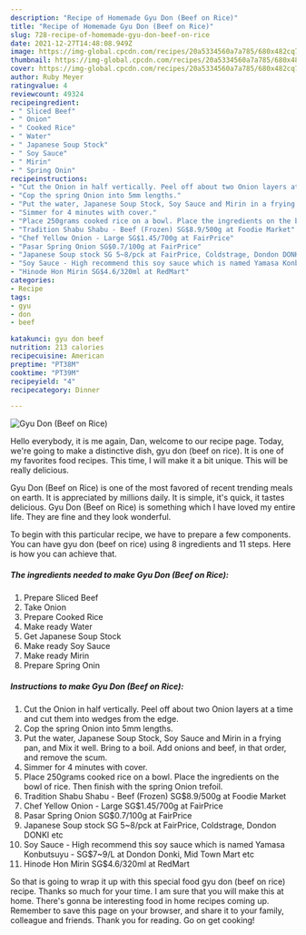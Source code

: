 ```yaml
---
description: "Recipe of Homemade Gyu Don (Beef on Rice)"
title: "Recipe of Homemade Gyu Don (Beef on Rice)"
slug: 728-recipe-of-homemade-gyu-don-beef-on-rice
date: 2021-12-27T14:48:08.949Z
image: https://img-global.cpcdn.com/recipes/20a5334560a7a785/680x482cq70/gyu-don-beef-on-rice-recipe-main-photo.jpg
thumbnail: https://img-global.cpcdn.com/recipes/20a5334560a7a785/680x482cq70/gyu-don-beef-on-rice-recipe-main-photo.jpg
cover: https://img-global.cpcdn.com/recipes/20a5334560a7a785/680x482cq70/gyu-don-beef-on-rice-recipe-main-photo.jpg
author: Ruby Meyer
ratingvalue: 4
reviewcount: 49324
recipeingredient:
- " Sliced Beef"
- " Onion"
- " Cooked Rice"
- " Water"
- " Japanese Soup Stock"
- " Soy Sauce"
- " Mirin"
- " Spring Onin"
recipeinstructions:
- "Cut the Onion in half vertically. Peel off about two Onion layers at a time and cut them into wedges from the edge."
- "Cop the spring Onion into 5mm lengths."
- "Put the water, Japanese Soup Stock, Soy Sauce and Mirin in a frying pan, and Mix it well. Bring to a boil. Add onions and beef, in that order, and remove the scum."
- "Simmer for 4 minutes with cover."
- "Place 250grams cooked rice on a bowl. Place the ingredients on the bowl of rice. Then finish with the spring Onion trefoil."
- "Tradition Shabu Shabu - Beef (Frozen) SG$8.9/500g at Foodie Market"
- "Chef Yellow Onion - Large SG$1.45/700g at FairPrice"
- "Pasar Spring Onion SG$0.7/100g at FairPrice"
- "Japanese Soup stock SG 5~8/pck at FairPrice, Coldstrage, Dondon DONKI etc"
- "Soy Sauce - High recommend this soy sauce which is named Yamasa Konbutsuyu - SG$7~9/L at Dondon Donki, Mid Town Mart etc"
- "Hinode Hon Mirin SG$4.6/320ml at RedMart"
categories:
- Recipe
tags:
- gyu
- don
- beef

katakunci: gyu don beef 
nutrition: 213 calories
recipecuisine: American
preptime: "PT38M"
cooktime: "PT39M"
recipeyield: "4"
recipecategory: Dinner

---
```



![Gyu Don (Beef on Rice)](https://img-global.cpcdn.com/recipes/20a5334560a7a785/680x482cq70/gyu-don-beef-on-rice-recipe-main-photo.jpg)

Hello everybody, it is me again, Dan, welcome to our recipe page. Today, we're going to make a distinctive dish, gyu don (beef on rice). It is one of my favorites food recipes. This time, I will make it a bit unique. This will be really delicious.



Gyu Don (Beef on Rice) is one of the most favored of recent trending meals on earth. It is appreciated by millions daily. It is simple, it's quick, it tastes delicious. Gyu Don (Beef on Rice) is something which I have loved my entire life. They are fine and they look wonderful.


To begin with this particular recipe, we have to prepare a few components. You can have gyu don (beef on rice) using 8 ingredients and 11 steps. Here is how you can achieve that.

<!--inarticleads1-->

##### The ingredients needed to make Gyu Don (Beef on Rice):

1. Prepare  Sliced Beef
1. Take  Onion
1. Prepare  Cooked Rice
1. Make ready  Water
1. Get  Japanese Soup Stock
1. Make ready  Soy Sauce
1. Make ready  Mirin
1. Prepare  Spring Onin




<!--inarticleads2-->

##### Instructions to make Gyu Don (Beef on Rice):

1. Cut the Onion in half vertically. Peel off about two Onion layers at a time and cut them into wedges from the edge.
1. Cop the spring Onion into 5mm lengths.
1. Put the water, Japanese Soup Stock, Soy Sauce and Mirin in a frying pan, and Mix it well. Bring to a boil. Add onions and beef, in that order, and remove the scum.
1. Simmer for 4 minutes with cover.
1. Place 250grams cooked rice on a bowl. Place the ingredients on the bowl of rice. Then finish with the spring Onion trefoil.
1. Tradition Shabu Shabu - Beef (Frozen) SG$8.9/500g at Foodie Market
1. Chef Yellow Onion - Large SG$1.45/700g at FairPrice
1. Pasar Spring Onion SG$0.7/100g at FairPrice
1. Japanese Soup stock SG 5~8/pck at FairPrice, Coldstrage, Dondon DONKI etc
1. Soy Sauce - High recommend this soy sauce which is named Yamasa Konbutsuyu - SG$7~9/L at Dondon Donki, Mid Town Mart etc
1. Hinode Hon Mirin SG$4.6/320ml at RedMart




So that is going to wrap it up with this special food gyu don (beef on rice) recipe. Thanks so much for your time. I am sure that you will make this at home. There's gonna be interesting food in home recipes coming up. Remember to save this page on your browser, and share it to your family, colleague and friends. Thank you for reading. Go on get cooking!
